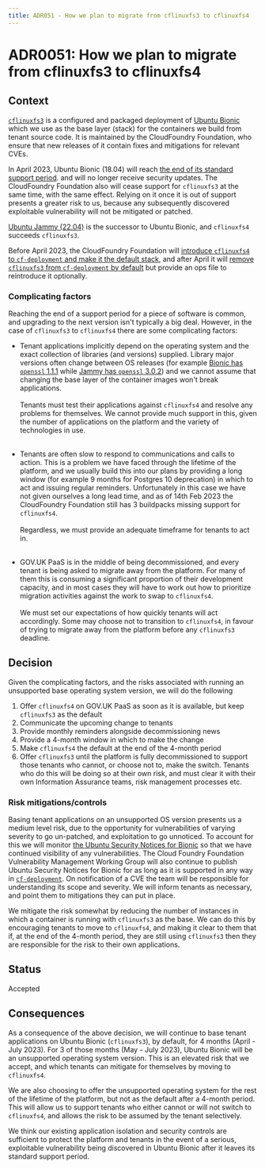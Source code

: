 ```yaml
---
title: ADR051 - How we plan to migrate from cflinuxfs3 to cflinuxfs4
---
```


# ADR0051: How we plan to migrate from cflinuxfs3 to cflinuxfs4

## Context

[`cflinuxfs3`](https://github.com/cloudfoundry/cflinuxfs3) is a configured and packaged
deployment of [Ubuntu Bionic](https://releases.ubuntu.com/18.04/) which we use as the
base layer (stack) for the containers we build from tenant source code. It is maintained 
by the CloudFoundry Foundation, who ensure that new releases of it contain fixes and
mitigations for relevant CVEs.

In April 2023, Ubuntu Bionic (18.04) will reach [the end of its standard support period](https://wiki.ubuntu.com/Releases).
and will no longer receive security updates. The CloudFoundry Foundation also will cease 
support for `cflinuxfs3` at the same time, with the same effect. Relying on it once
it is out of support presents a greater risk to us, because any subsequently discovered 
exploitable vulnerability will not be mitigated or patched.

[Ubuntu Jammy (22.04)](https://releases.ubuntu.com/22.04/) is the successor to Ubuntu Bionic, 
and `cflinuxfs4` succeeds `cflinuxfs3`.

Before April 2023, the CloudFoundry Foundation will [introduce `cflinuxfs4` to `cf-deployment`
and make it the default stack](https://github.com/cloudfoundry/cf-deployment/issues/1047), and 
after April it will [remove `cflinuxfs3` from `cf-deployment` by default](https://github.com/cloudfoundry/cf-deployment/issues/1048)
but provide an ops file to reintroduce it optionally.

### Complicating factors

Reaching the end of a support period for a piece of software is common, and upgrading to 
the next version isn't typically a big deal. However, in the case of `cflinuxfs3` to 
`cflinuxfs4` there are some complicating factors:

* Tenant applications implicitly depend on the operating system and the exact collection
  of libraries (and versions) supplied. Library major versions often change between OS
  releases (for example [Bionic has `openssl` 1.1.1](https://packages.ubuntu.com/bionic/openssl) 
  while [Jammy has `openssl` 3.0.2](https://packages.ubuntu.com/jammy/openssl)) and we
  cannot assume that changing the base layer of the container images won't break 
  applications.
  <br /><br />
  Tenants must test their applications against `cflinuxfs4` and resolve any problems for 
  themselves. We cannot provide much support in this, given the number of applications 
  on the platform and the variety of technologies in use.
  <br /><br />

* Tenants are often slow to respond to communications and calls to action. This is a 
  problem we have faced through the lifetime of the platform, and we usually build this 
  into our plans by providing a long window (for example 9 months for Postgres 10 deprecation)
  in which to act and issuing regular reminders. Unfortunately in this case we have not 
  given ourselves a long lead time, and as of 14th Feb 2023 the CloudFoundry Foundation 
  still has 3 buildpacks missing support for `cflinuxfs4`.
  <br /><br />
  Regardless, we must provide an adequate timeframe for tenants to act in.
  <br /><br />

* GOV.UK PaaS is in the middle of being decommissioned, and every tenant is being asked
  to migrate away from the platform. For many of them this is consuming a significant
  proportion of their development capacity, and in most cases they will have to work out
  how to prioritize migration activities against the work to swap to `cflinuxfs4`.
  <br /><br />
  We must set our expectations of how quickly tenants will act accordingly. 
  Some may choose not to transition to `cflinuxfs4`, in favour of trying to migrate away 
  from the platform before any `cflinuxfs3` deadline.

## Decision

Given the complicating factors, and the risks associated with running an unsupported base 
operating system version, we will do the following

1. Offer `cflinuxfs4` on GOV.UK PaaS as soon as it is available, but keep `cflinuxfs3` 
   as the default
2. Communicate the upcoming change to tenants
3. Provide monthly reminders alongside decommissioning news
4. Provide a 4-month window in which to make the change
5. Make `cflinuxfs4` the default at the end of the 4-month period
6. Offer `cflinuxfs3` until the platform is fully decommissioned to support those tenants 
   who cannot, or choose not to, make the switch. Tenants who do this will be doing so
   at their own risk, and must clear it with their own Information Assurance teams, 
   risk management processes etc.

### Risk mitigations/controls
Basing tenant applications on an unsupported OS version presents us a medium level risk, due
to the opportunity for vulnerabilities of varying severity to go un-patched, and exploitation to go
unnoticed. To account for this we will monitor [the Ubuntu Security Notices for Bionic](https://ubuntu.com/security/notices?order=newest&release=bionic&details=)
so that we have continued visibility of any vulnerabilities. The Cloud Foundry Foundation Vulnerability Management 
Working Group will also continue to publish Ubuntu Security Notices for Bionic for as long as it is supported in any 
way in [`cf-deployment`](https://github.com/cloudfoundry/cf-deployment). On notification of a CVE the team will be 
responsible for understanding its scope and severity. We will inform tenants as necessary, and  point them to mitigations 
they can put in place.

We mitigate the risk somewhat by reducing the number of instances in which a container is running
with `cflinuxfs3` as the base. We can do this by encouraging tenants to move to `cflinuxfs4`, and 
making it clear to them that if, at the end of the 4-month period, they are still using `cflinuxfs3`
then they are responsible for the risk to their own applications.

## Status

Accepted

## Consequences

As a consequence of the above decision, we will continue to base tenant applications on Ubuntu Bionic (`cflinuxfs3`), 
by default, for 4 months (April - July 2023). For 3 of those months (May - July 2023), Ubuntu Bionic will 
be an unsupported operating system version. This is an elevated risk that we accept,
and which tenants can mitigate for themselves by moving to `cflinuxfs4`.

We are also choosing to offer the unsupported operating system for the rest of the lifetime of 
the platform, but not as the default after a 4-month period. This will allow us to support tenants 
who either cannot or will not switch to `cflinuxfs4`, and allows the risk to be assumed by the 
tenant selectively. 

We think our existing application isolation and security controls are sufficient 
to protect the platform and tenants in the event of a serious, exploitable vulnerability being
discovered in Ubuntu Bionic after it leaves its standard support period.